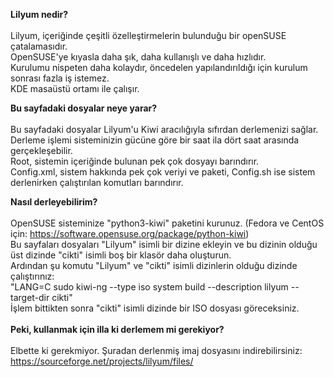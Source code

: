 **Lilyum nedir?**\
\
Lilyum, içeriğinde çeşitli özelleştirmelerin bulunduğu bir openSUSE çatalamasıdır. \
OpenSUSE'ye kıyasla daha şık, daha kullanışlı ve daha hızlıdır. \
Kurulumu nispeten daha kolaydır, öncedelen yapılandırıldığı için kurulum sonrası fazla iş istemez. \
KDE masaüstü ortamı ile çalışır.

**Bu sayfadaki dosyalar neye yarar?**\
\
Bu sayfadaki dosyalar Lilyum'u Kiwi aracılığıyla sıfırdan derlemenizi sağlar.\
Derleme işlemi sisteminizin gücüne göre bir saat ila dört saat arasında gerçekleşebilir. \
Root, sistemin içeriğinde bulunan pek çok dosyayı barındırır. \
Config.xml, sistem hakkında pek çok veriyi ve paketi, Config.sh ise sistem derlenirken çalıştırılan komutları barındırır. 

**Nasıl derleyebilirim?** \
\
OpenSUSE sisteminize "python3-kiwi" paketini kurunuz. (Fedora ve CentOS için: https://software.opensuse.org/package/python-kiwi) \
Bu sayfaları dosyaları "Lilyum" isimli bir dizine ekleyin ve bu dizinin olduğu üst dizinde "cikti" isimli boş bir klasör daha oluşturun. \
Ardından şu komutu "Lilyum" ve "cikti" isimli dizinlerin olduğu dizinde çalıştırınız: \
"LANG=C sudo kiwi-ng --type iso system build --description lilyum --target-dir cikti" \
İşlem bittikten sonra "cikti" isimli dizinde bir ISO dosyası göreceksiniz. \
\
**Peki, kullanmak için illa ki derlemem mi gerekiyor?** \
\
Elbette ki gerekmiyor. Şuradan derlenmiş imaj dosyasını indirebilirsiniz:
https://sourceforge.net/projects/lilyum/files/